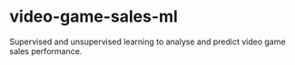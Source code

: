 # video-game-sales-ml
Supervised and unsupervised learning to analyse and predict video game sales performance.
